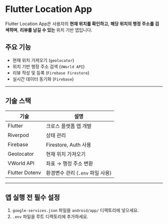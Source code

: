 # Flutter Location App

Flutter Location App은 사용자의 **현재 위치를 확인하고**, **해당 위치의 행정 주소를 검색하며**, **리뷰를 남길 수 있는**  위치 기반 앱입니다.  

## 주요 기능

- 현재 위치 가져오기 (`geolocator`)
- 위치 기반 행정 주소 검색 (`VWorld API`)
- 리뷰 작성 및 등록 (`Firebase Firestore`)
- 실시간 데이터 동기화 (`Firebase`)

---

## 기술 스택

| 기술          | 설명                           |
| ------------- | ------------------------------ |
| Flutter       | 크로스 플랫폼 앱 개발          |
| Riverpod      | 상태 관리                     |
| Firebase      | Firestore, Auth 사용           |
| Geolocator    | 현재 위치 가져오기             |
| VWorld API    | 좌표 → 행정 주소 변환          |
| Flutter Dotenv| 환경변수 관리 (`.env` 파일 사용) |

---

## 앱 실행 전 필수 설정

1. `google-services.json` 파일을 `android/app/` 디렉토리에 넣으세요.
2. `.env` 파일을 루트 디렉토리에 추가하세요.
